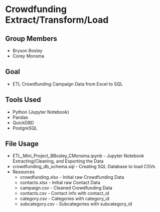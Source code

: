 # Crowdfunding Extract/Transform/Load

## Group Members

- Bryson Bosley
- Corey Monsma

## Goal

- ETL Crowdfunding Campaign Data from Excel to SQL

## Tools Used

- Python (Jupyter Notebook)
- Pandas
- QuickDBD
- PostgreSQL

## File Usage

- ETL_Mini_Project_BBosley_CMonsma.ipynb - Jupyter Notebook Extracting/Cleaning, and Exporting the Data
- crowdfunding_db_schema.sql - Creating SQL Database to load CSVs
- Resources
  - crowdfunding.xlsx - Initial raw Crowdfunding Data
  - contacts.xlsx - Initial raw Contact Data
  - campaign.csv - Cleaned Crowdfunding Data
  - contacts.csv - Contact info with contact_id
  - category.csv - Categories with category_id
  - subcategory.csv - Subcategories with subcategory_id
